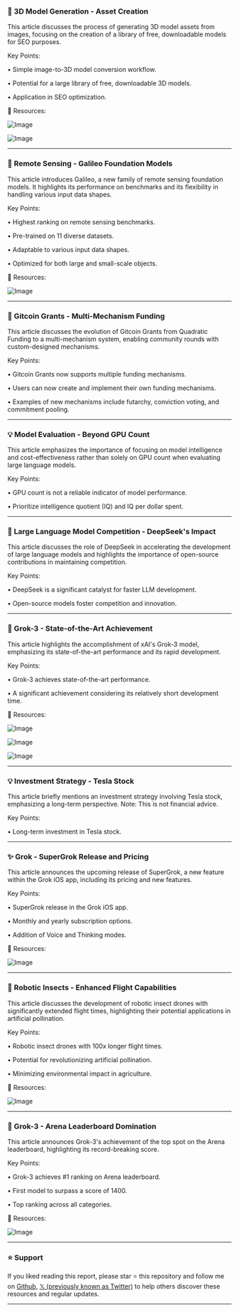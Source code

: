 ### 🤖 3D Model Generation - Asset Creation

This article discusses the process of generating 3D model assets from images, focusing on the creation of a library of free, downloadable models for SEO purposes.

Key Points:

• Simple image-to-3D model conversion workflow.

• Potential for a large library of free, downloadable 3D models.


• Application in SEO optimization.


🔗 Resources:

![Image](https://pbs.twimg.com/ext_tw_video_thumb/1891727443955941376/pu/img/7wKxpNLB6Ws6X-s5.jpg)

![Image](https://pbs.twimg.com/media/GkDERd1aAAEbpug?format=jpg&name=small)


---

### 🤖 Remote Sensing - Galileo Foundation Models

This article introduces Galileo, a new family of remote sensing foundation models.  It highlights its performance on benchmarks and its flexibility in handling various input data shapes.

Key Points:

• Highest ranking on remote sensing benchmarks.


• Pre-trained on 11 diverse datasets.


• Adaptable to various input data shapes.


• Optimized for both large and small-scale objects.


🔗 Resources:

![Image](https://pbs.twimg.com/media/GkBrs8laAAYo6XZ?format=jpg&name=small)


---

### 🚀 Gitcoin Grants - Multi-Mechanism Funding

This article discusses the evolution of Gitcoin Grants from Quadratic Funding to a multi-mechanism system, enabling community rounds with custom-designed mechanisms.

Key Points:

• Gitcoin Grants now supports multiple funding mechanisms.


• Users can now create and implement their own funding mechanisms.


• Examples of new mechanisms include futarchy, conviction voting, and commitment pooling.


---

### 💡 Model Evaluation - Beyond GPU Count

This article emphasizes the importance of focusing on model intelligence and cost-effectiveness rather than solely on GPU count when evaluating large language models.

Key Points:

• GPU count is not a reliable indicator of model performance.


• Prioritize intelligence quotient (IQ) and IQ per dollar spent.


---

### 🤖 Large Language Model Competition - DeepSeek's Impact

This article discusses the role of DeepSeek in accelerating the development of large language models and highlights the importance of open-source contributions in maintaining competition.

Key Points:

• DeepSeek is a significant catalyst for faster LLM development.


• Open-source models foster competition and innovation.


---

### 🤖 Grok-3 - State-of-the-Art Achievement

This article highlights the accomplishment of xAI's Grok-3 model, emphasizing its state-of-the-art performance and its rapid development.

Key Points:

• Grok-3 achieves state-of-the-art performance.


•  A significant achievement considering its relatively short development time.


🔗 Resources:

![Image](https://pbs.twimg.com/media/GkCzWrWaAAE1lsH?format=jpg&name=small)

![Image](https://pbs.twimg.com/media/GkCzWrYaAAE9Hww?format=jpg&name=360x360)

![Image](https://pbs.twimg.com/media/GkCzWrWaAAIW0Rc?format=jpg&name=360x360)


---

### 💡 Investment Strategy - Tesla Stock

This article briefly mentions an investment strategy involving Tesla stock, emphasizing a long-term perspective.  Note: This is not financial advice.

Key Points:

• Long-term investment in Tesla stock.


---

### ✨ Grok - SuperGrok Release and Pricing

This article announces the upcoming release of SuperGrok, a new feature within the Grok iOS app, including its pricing and new features.

Key Points:

• SuperGrok release in the Grok iOS app.


• Monthly and yearly subscription options.


• Addition of Voice and Thinking modes.


🔗 Resources:

![Image](https://pbs.twimg.com/media/GkCZ2lkWAAE8yDl?format=jpg&name=small)


---

### 🤖 Robotic Insects - Enhanced Flight Capabilities

This article discusses the development of robotic insect drones with significantly extended flight times, highlighting their potential applications in artificial pollination.

Key Points:

• Robotic insect drones with 100x longer flight times.


• Potential for revolutionizing artificial pollination.


• Minimizing environmental impact in agriculture.


🔗 Resources:

![Image](https://pbs.twimg.com/media/GkAT4unWIAADgiU?format=png&name=small)


---

### 🤖 Grok-3 - Arena Leaderboard Domination

This article announces Grok-3's achievement of the top spot on the Arena leaderboard, highlighting its record-breaking score.

Key Points:

• Grok-3 achieves #1 ranking on Arena leaderboard.


• First model to surpass a score of 1400.


• Top ranking across all categories.


🔗 Resources:

![Image](https://pbs.twimg.com/media/GkCwmF8XsAAmpIp?format=jpg&name=small)


---

### ⭐️ Support

If you liked reading this report, please star ⭐️ this repository and follow me on [Github](https://github.com/Drix10), [𝕏 (previously known as Twitter)](https://x.com/DRIX_10_) to help others discover these resources and regular updates.

---